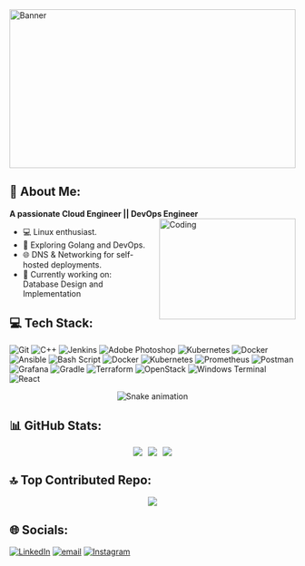 <img src="https://shorturl.bz/wlG" alt="Banner" style="width: 100%; height: 280px; object-fit: cover;" />

## 🌟 About Me:
**A passionate Cloud Engineer || DevOps Engineer**
<img align="right" alt="Coding" width="240" src="https://shorturl.bz/wlx" style="height: 178px; object-fit: cover; margin-left: 20px;" />

- 💻 Linux enthusiast.
- 🔭 Exploring Golang and DevOps.
- 🌐 DNS & Networking for self-hosted deployments.
- 🌱 Currently working on: Database Design and Implementation
  

## 💻 Tech Stack:
![Git](https://img.shields.io/badge/git-%23F05033.svg?style=flat&logo=git&logoColor=white) ![C++](https://img.shields.io/badge/c++-%2300599C.svg?style=flat&logo=c%2B%2B&logoColor=white) ![Jenkins](https://img.shields.io/badge/jenkins-%232C5263.svg?style=flat&logo=jenkins&logoColor=white) ![Adobe Photoshop](https://img.shields.io/badge/adobe%20photoshop-%2331A8FF.svg?style=flat&logo=adobe%20photoshop&logoColor=white) ![Kubernetes](https://img.shields.io/badge/kubernetes-%23326ce5.svg?style=flat&logo=kubernetes&logoColor=white) ![Docker](https://img.shields.io/badge/docker-%230db7ed.svg?style=flat&logo=docker&logoColor=white) ![Ansible](https://img.shields.io/badge/ansible-%231A1918.svg?style=flat&logo=ansible&logoColor=white) ![Bash Script](https://img.shields.io/badge/bash_script-%23121011.svg?style=flat&logo=gnu-bash&logoColor=white) ![Docker](https://img.shields.io/badge/docker-%230db7ed.svg?style=flat&logo=docker&logoColor=white) ![Kubernetes](https://img.shields.io/badge/kubernetes-%23326ce5.svg?style=flat&logo=kubernetes&logoColor=white) ![Prometheus](https://img.shields.io/badge/Prometheus-E6522C?style=flat&logo=Prometheus&logoColor=white) ![Postman](https://img.shields.io/badge/Postman-FF6C37?style=flat&logo=postman&logoColor=white) ![Grafana](https://img.shields.io/badge/grafana-%23F46800.svg?style=flat&logo=grafana&logoColor=white) ![Gradle](https://img.shields.io/badge/Gradle-02303A.svg?style=flat&logo=Gradle&logoColor=white) ![Terraform](https://img.shields.io/badge/terraform-%235835CC.svg?style=flat&logo=terraform&logoColor=white) ![OpenStack](https://img.shields.io/badge/Openstack-%23f01742.svg?style=flat&logo=openstack&logoColor=white) ![Windows Terminal](https://img.shields.io/badge/Windows%20Terminal-%234D4D4D.svg?style=flat&logo=windows-terminal&logoColor=white) ![React](https://img.shields.io/badge/react-%2320232a.svg?style=flat&logo=react&logoColor=%2361DAFB)

<div align="center" hide_border=false>
  <img src="https://profile-readme-generator.com/assets/snake.svg" alt="Snake animation" />
</div>

## 📊 GitHub Stats:
<div align="center" style="display: flex; justify-content: center; flex-wrap: wrap; gap: 10px;">
  <img src="https://github-readme-stats.vercel.app/api?username=iamdheerajjain&theme=blue_navy&hide_border=false&include_all_commits=true&count_private=true&custom_title=GitHub%20Stats&card_width=500" />
  <img src="https://nirzak-streak-stats.vercel.app/?user=iamdheerajjain&theme=blue_navy&hide_border=false&card_width=500" />
  <img src="https://github-readme-stats.vercel.app/api/top-langs/?username=iamdheerajjain&theme=blue_navy&hide_border=flase&layout=compact&langs_count=6&card_width=500" />
</div>

## 🔝 Top Contributed Repo:
<div align="center">
 <img src="https://github-contributor-stats.vercel.app/api?username=iamdheerajjain&limit=5&theme=blue_navy&combine_all_yearly_contributions=true" />
</div>

## 🌐 Socials:
[![LinkedIn](https://img.shields.io/badge/LinkedIn-%230077B5.svg?logo=linkedin&logoColor=white)](https://linkedin.com/in/iamdheerajjain)
[![email](https://img.shields.io/badge/Email-D14836?logo=gmail&logoColor=white)](mailto:djprakul2004@gmail.com)
[![Instagram](https://img.shields.io/badge/Instagram-%23E4405F.svg?logo=Instagram&logoColor=white)](https://instagram.com/dj_prakul_2004) 

